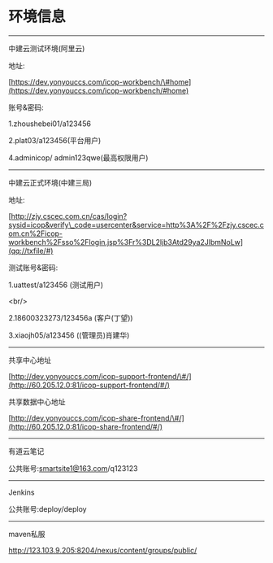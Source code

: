 # 环境信息

---

中建云测试环境\(阿里云\)

地址:

[https://dev.yonyouccs.com/icop-workbench/\#home](https://dev.yonyouccs.com/icop-workbench/#home)

账号&密码:

1.zhoushebei01/a123456

2.plat03/a123456\(平台用户\)

4.adminicop/ admin123qwe\(最高权限用户\)

---

中建云正式环境\(中建三局\)

地址:

[http://zjy.cscec.com.cn/cas/login?sysid=icop&verify\_code=usercenter&service=http%3A%2F%2Fzjy.cscec.com.cn%2Ficop-workbench%2Fsso%2Flogin.jsp%3Fr%3DL2ljb3Atd29ya2JlbmNoLw](qq://txfile/#)

测试账号&密码:

1.uattest/a123456 \(测试用户\)

&lt;br/&gt;

2.18600323273/123456a \(客户\(丁望\)\)

3.xiaojh05/a123456 \(\(管理员\)肖建华\)

---

共享中心地址

[http://dev.yonyouccs.com/icop-support-frontend/\#/](http://60.205.12.0:81/icop-support-frontend/#/)

共享数据中心地址

[http://dev.yonyouccs.com/icop-share-frontend/\#/](http://60.205.12.0:81/icop-share-frontend/#/)

---

有道云笔记

公共账号:smartsite1@163.com/q123123

---

Jenkins

公共账号:deploy/deploy

-----

maven私服

http://123.103.9.205:8204/nexus/content/groups/public/

